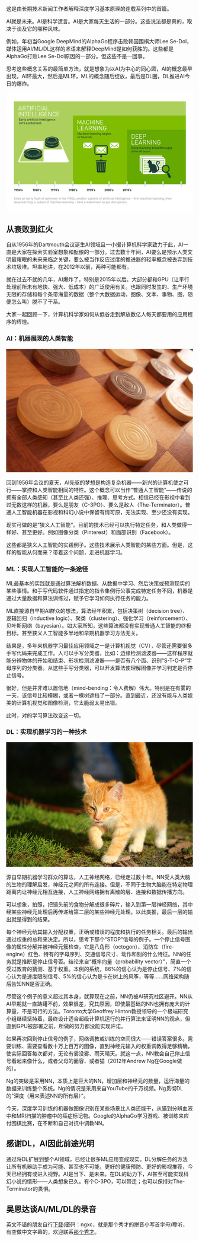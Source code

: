 这是由长期技术新闻工作者解释深度学习基本原理的连载系列中的首篇。

AI就是未来。AI是科学谎言。AI是大家每天生活的一部分。这些说法都是真的，取决于谈及它的哪种风味。

例如，年初当Google DeepMind的AlphaGo程序击败韩国围棋大师Lee Se-Dol，媒体运用AI/ML/DL这样的术语来解释DeepMind是如何获胜的。这些都是AlphaGo打败Lee Se-Dol原因的一部分。但这些不是一回事。

思考这些概念关系的最简单方法，就是想象为以AI为中心的同心圆，AI的概念最早出现，AI环最大，然后是ML环，ML的概念随后绽放，最后是DL圈，DL推进AI今日的爆炸。

![](./illustration/白话机器学习和人工智能/0.ai-ml-dl-concentric-circle.png)

## 从衰败到红火 ##
自从1956年的Dartmouth会议诞生AI领域且一小撮计算机科学家致力于此，AI一直是大家在探索实验室想象和酝酿的一部分。过去数十年间，AI要么是预示人类文明最耀眼的未来来临之关键，要么被当作反应过度的推进器的轻率概念被丢弃到技术垃圾堆。坦率地讲，在2012年以前，两种可能都有。

就在过去不就的几年，AI爆炸了，特别是2015年以后。大部分都和GPU（让平行处理前所未有地快、强大、低成本）的广泛使用有关。也跟同时发生的、生产环境无限的存储和每个条带海量的数据（整个大数据运动，图像、文本、事物、图，随便怎么叫）脱不了干系。

大家一起回顾一下，计算机科学家如何从低谷走到解放数亿人每天都要用的应用程序的辉煌。

### AI：机器展现的人类智能 ###
![](./illustration/白话机器学习和人工智能/1.computer-checkers.jpg)

回到1956年会议的夏天，AI先驱的梦想是构造复杂机器——新兴的计算机使之可行——掌控和人类智能相同的特性。这个概念可以当作“普通人工智能”——传说的拥有全部人类感知（甚至比人类还强）、推理、思考方式。相信已经在影视中看到过无数这样的机器，要么是朋友（C-3PO）、要么是敌人（The-Terminator）。普通人工智能机器在影视和科幻小说中保留有情可原，无法实现、至少还没有实现。

现实可做的是“狭义人工智能”。目前的技术已经可以执行特定任务，和人类做得一样好、甚至更好。例如图像分类（Pinterest）和面部识别（Facebook）。

这些都是狭义人工智能的实践例子。这些技术展示人类智能的某些方面。但是，这样的智能从何而来？带着这个问题，走进机器学习。

### ML：实现人工智能的一条途径 ###
ML最基本的实践就是通过算法解析数据、从数据中学习、然后决策或预测现实的某些事情。和手写代码软件通过指定的指令集例行公事完成特定任务不同，机器是通过大量数据和算法训练过，赋予它学习如何执行任务的能力。

ML直接源自早期AI群众的想法，算法经年积累，包括决策树（decision tree）、逻辑回归（inductive logic）、聚类（clustering）、强化学习（reinforcement）、贝叶斯网络（bayesian）。如大家所知，这些算法都没有实现普通人工智能的终极目标，甚至狭义人工智能多半地和早期机器学习方法无关。

结果是，多年来机器学习最佳应用领域之一是计算机视觉（CV），尽管还需要很多手写代码来完成工作。人可以手写分类器，比如：边缘检测滤波器——这样程序就能分辨物体的开始和结束、形状检测滤波器——是否有八个面、识别“S-T-O-P”字母序列的分类器。从这些手写分类器，可以开发算法使理解图像并学习判定是否停止信号。

很好，但是并非难以置信地（mind-bending：令人费解）伟大。特别是在有雾的一天，该信号比较模糊，或者一棵树遮挡了一部分。直到最近，还没有能与人类媲美的计算机视觉和图像检测，它太脆弱太易出错。

此时，对的学习算法改变这一切。

### DL：实现机器学习的一种技术 ###
![](./illustration/白话机器学习和人工智能/3.herding-cats.jpg)

源自早期机器学习群众的算法，人工神经网络，已经走过数十年。NN受人类大脑的生物的理解启发，神经元之间的所有连接。但是，不同于生物大脑能在特定物理距离内让神经元相互连接，人工神经网络拥有离散的层、连接和数据传播方向。

可以想象，拍照，把镜头前的食物分解成很多碎片，输入到第一层神经网络，其中经某些神经元处理后再传递给第二层的某些神经元处理，以此类推，最后一层的输出就是得到的结果。

每个神经元给其输入分配权重，正确或错误的程度和执行的任务相关。最后的输出通过权重的总和来决定。所以，思考下那个“STOP”信号的例子。一个停止信号图像的属性分解并被神经元簇检查，它是八角形（octogon）、消防车（fire-engine）红色、特有的字母序列、交通信号尺寸、动作和别的什么特征。NN的任务就是推断是停止信号否。结论来自“概率向量（probability vector）”，简直一个受过教育的猜测、基于权重。本例的系统，86%的信心认为是停止信号、7%的信心认为是速度限制信号、5%的信心认为是卡在树上的风筝，等等……网络架构随后告知NN是否正确。

尽管这个例子的意义超过其本身，就算现在之前，NN仍被AI研究社区避开。NN从AI早期就一直踌躇不前，效果很差，究其原因，即使最基础的NN也拥有庞大的计算量，不是可行的方法。Toronto大学Geoffrey Hinton教授领导的一个极端研究小组继续坚持着，最终设计适合超级计算机运行的并行算法来证明NN的观点，但直到GPU被部署之前，所做的努力都没能实现许诺。

如果再次回到停止信号的例子，网络调教或训练的空间很大——错误答案很多。需要训练、需要查看数十万上百万的图像，直到神经元输入的权重调教得足够精确，使实际回答每次都对，无论有雾没雾、雨天晴天。就这一点，NN教会自己停止信号看起来像什么，或者父母的面容、或者猫（2012年Andrew Ng在Google做的）。

Ng的突破是采用NN，本质上是巨大的NN，增加层和神经元的数量，运行海量的数据来训练整个系统。Ng的情况是采用来自YouTube的千万视频。Ng贯彻DL的“深度（用来表述NN的所有层）”。

今天，深度学习训练的机器做图像识别在某些场景比人类还能干，从猫到分辨血液中和MRI扫描的肿瘤中的癌症标记物。Google的AlphaGo学习游戏、被训练来应付围棋比赛，在不断和自己对抗中调教NN。

## 感谢DL，AI因此前途光明 ##
通过将DL扩展到整个AI领域，已经让很多ML应用变成现实。DL分解任务的方法让所有机器助手成为可能、甚至也不可能，更好的健康预防、更好的影视推荐，今天已经拥有或进入视野。AI是当下、是未来。在DL的助力下，AI甚至可能实现科幻小说的情形——人类想象已久。有个C-3PO，可以带走；也可以保持对The-Terminator的畏惧。

## 吴恩达谈AI/ML/DL的录音 ##
英文不错的朋友自行[下载](https://share.weiyun.com/a8b128c13b3a16b148c35d78714e5f9e "record-andrew-ng-about-ai-ml-dl")(密码：ngxc，就是那个秀才的拼音小写首字母)聆听，有空做中文字幕的，欢迎联系[那个秀才](mailto:me@nagexiucai.com?subject=record-andrew-ng-about-ai-ml-dl "作者")。